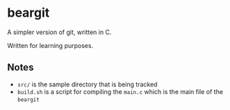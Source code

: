 # beargit

A simpler version of git, written in C.

Written for learning purposes.

## Notes

- `src/` is the sample directory that is being tracked
- `build.sh` is a script for compiling the `main.c` which is the main file of the `beargit`

